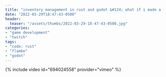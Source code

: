```yaml
---
title: "inventory management in rust and godot &#124; what if i made a warehouse &#124; 3 days remain"
date: "2022-03-29T18:47:43-0500"
header:
  teaser: "/assets/thumbs/2022-03-29-18-47-43-0500.jpg"
categories:
- "game development"
- "twitch"
tags:
- "code: rust"
- "flambe"
- "godot"
---
```

{% include video id="694024558" provider="vimeo" %}

